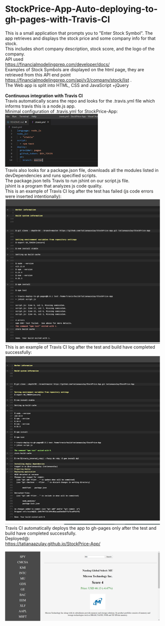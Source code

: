 # StockPrice-App-Auto-deploying-to-gh-pages-with-Travis-CI
This is a small application that prompts you to "Enter Stock Symbol". 
The app retrieves and displays the stock price and some company info for that stock. <br>
This includes short company description, stock score, and the logo of the company.<br>
API used <br>
https://financialmodelingprep.com/developer/docs/<br>
Examples of Stock Symbols are displayed on the html page, they are retrieved from this API end point https://financialmodelingprep.com/api/v3/company/stock/list .<br>
The Web app is split into HTML, CSS and JavaScript +jQuery<br>
<br>
<strong>Continuous integration with Travis CI</strong><br>
Travis automatically scans the repo and looks for the .travis.yml file which informs travis this is a node.js app.<br>
Minimal configuration of .travis.yml for StockPrice-App:<br>
<a href="url"><img src="https://github.com/tatianaazulay/StockPrice-App/blob/master/assets/yml.jpg" width="60%" ></a><br>
Travis also looks for a package.json file, downloads all the modules listed in devDependencies and runs specified scripts.<br>
The package.json tells Travis to run jshint on our script.js file.<br>
jshint is a program that analyzes js code quality.<br>
This is an example of Travis CI log after the test has failed (js code errors were inserted intentionally):<br>
![](assets/travis-log-failed.jpg)<br>
This is an example of Travis CI log after the test and build have completed successfully:<br>
![](assets/travis-log-success.jpg)<br>
Travis CI automatically deploys the app to gh-pages only after the test and build have completed successfully.<br>
<bold>Deployed@:</bold><br>
https://tatianaazulay.github.io/StockPrice-App/<br>
<br>
![](assets/Untitled.png)

